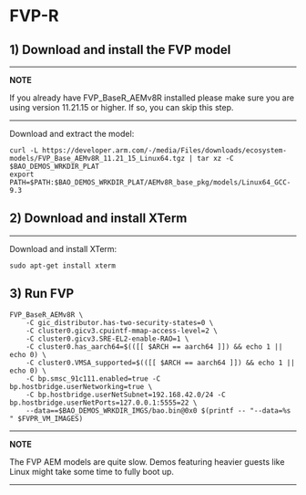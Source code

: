 # FVP-R

## 1) Download and install the FVP model

---

**NOTE**

If you already have FVP_BaseR_AEMv8R installed please make sure you are
using version 11.21.15 or higher. If so, you can skip this step.

---

Download and extract the model:

```
curl -L https://developer.arm.com/-/media/Files/downloads/ecosystem-models/FVP_Base_AEMv8R_11.21_15_Linux64.tgz | tar xz -C $BAO_DEMOS_WRKDIR_PLAT
export PATH=$PATH:$BAO_DEMOS_WRKDIR_PLAT/AEMv8R_base_pkg/models/Linux64_GCC-9.3
```

## 2) Download and install XTerm

---

Download and install XTerm:

```
sudo apt-get install xterm
```

## 3) Run FVP

```
FVP_BaseR_AEMv8R \
	-C gic_distributor.has-two-security-states=0 \
	-C cluster0.gicv3.cpuintf-mmap-access-level=2 \
	-C cluster0.gicv3.SRE-EL2-enable-RAO=1 \
    -C cluster0.has_aarch64=$(([[ $ARCH == aarch64 ]]) && echo 1 || echo 0) \
	-C cluster0.VMSA_supported=$(([[ $ARCH == aarch64 ]]) && echo 1 || echo 0) \
	-C bp.smsc_91c111.enabled=true -C bp.hostbridge.userNetworking=true \
	-C bp.hostbridge.userNetSubnet=192.168.42.0/24 -C bp.hostbridge.userNetPorts=127.0.0.1:5555=22 \
    --data==$BAO_DEMOS_WRKDIR_IMGS/bao.bin@0x0 $(printf -- "--data=%s " $FVPR_VM_IMAGES)
```

---
<!--- instruction#1 -->
**NOTE**

The FVP AEM models are quite slow. Demos featuring heavier guests like Linux
might take some time to fully boot up.
<!--- instruction#end -->
---
